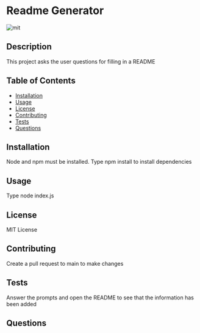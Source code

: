 # Readme Generator

![mit](https://img.shields.io/badge/license-MIT-blue)

## Description

This project asks the user questions for filling in a README

## Table of Contents

* [Installation](#installation)
* [Usage](#usage)
* [License](#license)
* [Contributing](#contributing)
* [Tests](#tests)
* [Questions](#questions)
## Installation
Node and npm must be installed. Type npm install to install dependencies

## Usage

Type node index.js

## License

MIT License

## Contributing

Create a pull request to main to make changes

## Tests

Answer the prompts and open the README to see that the information has been added

## Questions

